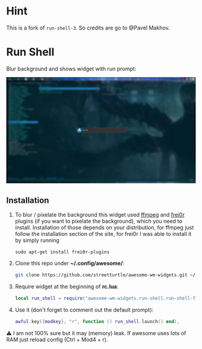 # Hint
This is a fork of `run-shell-3`. So credits are go to @Pavel Makhov.

# Run Shell

Blur background and shows widget with run prompt:

![screenshot](./Screenshot.png)

## Installation

1. To blur / pixelate the background this widget used [ffmpeg](https://www.ffmpeg.org/) and [frei0r](https://frei0r.dyne.org/) plugins (if you want to pixelate the background), which you need to install. Installation of those depends on your distribution, for ffmpeg just follow the installation section of the site, for frei0r I was able to install it by simply running

    ```
    sudo apt-get install frei0r-plugins
    ```

1. Clone this repo under **~/.config/awesome/**:

    ```bash
    git clone https://github.com/streetturtle/awesome-wm-widgets.git ~/.config/awesome/awesome-wm-widgets
    ```

1. Require widget at the beginning of **rc.lua**:

    ```lua
    local run_shell = require("awesome-wm-widgets.run-shell.run-shell-fullscreen.run-shell")
    ```

1. Use it (don't forget to comment out the default prompt):

    ```lua
    awful.key({modkey}, "r", function () run_shell.launch() end),
    ```
:warning: I am not 100% sure but it may (memory) leak. If awesome uses lots of RAM just reload config (Ctrl + Mod4 + r).
